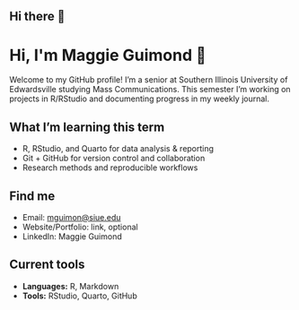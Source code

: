 ## Hi there 👋
# Hi, I'm Maggie Guimond 👋

Welcome to my GitHub profile! I’m a senior at Southern Illinois University of Edwardsville studying Mass Communications.
This semester I’m working on projects in R/RStudio and documenting progress in my weekly journal. 

## What I’m learning this term
- R, RStudio, and Quarto for data analysis & reporting
- Git + GitHub for version control and collaboration
- Research methods and reproducible workflows

## Find me
- Email: mguimon@siue.edu
- Website/Portfolio: link, optional
- LinkedIn: Maggie Guimond

## Current tools
- **Languages:** R, Markdown
- **Tools:** RStudio, Quarto, GitHub

